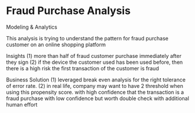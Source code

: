# Fraud Purchase Analysis
Modeling &amp; Analytics

This analysis is trying to understand the pattern for fraud purchase customer on an online shopping platform

Insights
(1) more than half of fraud customer purchase immediately after they sign 
(2) if the device the customer used has been used before, then there is a high risk the first transaction of the customer is fraud 

Business Solution
(1) leveraged break even analysis for the right tolerance of error rate.
(2) in real life, company may want to have 2 threshold when using this propensity score. 
      with high confidence that the transaction is a fraud purchase
      with low confidence but worth double check with additional human effort

